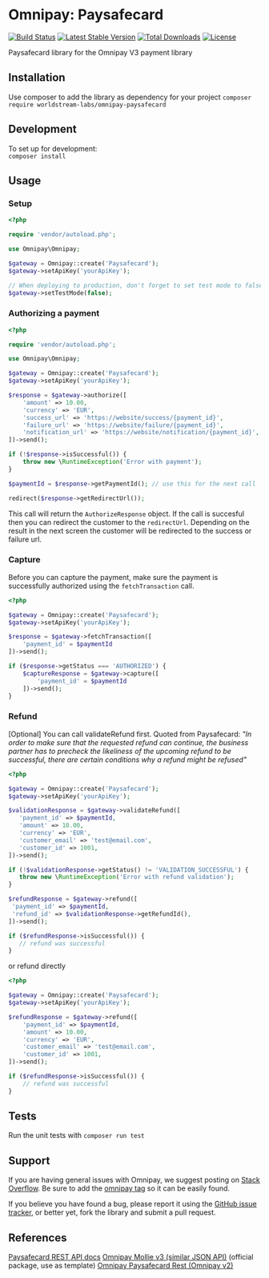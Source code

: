 # Omnipay: Paysafecard

[![Build Status](https://travis-ci.org/worldstream-labs/omnipay-paysafecard.svg?branch=master)](https://travis-ci.org/worldstream-labs/omnipay-paysafecard) [![Latest Stable Version](https://poser.pugx.org/worldstream-labs/omnipay-paysafecard/v)](//packagist.org/packages/worldstream-labs/omnipay-paysafecard) [![Total Downloads](https://poser.pugx.org/worldstream-labs/omnipay-paysafecard/downloads)](//packagist.org/packages/worldstream-labs/omnipay-paysafecard) [![License](https://poser.pugx.org/worldstream-labs/omnipay-paysafecard/license)](//packagist.org/packages/worldstream-labs/omnipay-paysafecard)

Paysafecard library for the Omnipay V3 payment library

## Installation
Use composer to add the library as dependency for your project
`composer require worldstream-labs/omnipay-paysafecard`

## Development
To set up for development:  
`composer install`

## Usage

### Setup
```php
<?php

require 'vendor/autoload.php';

use Omnipay\Omnipay;

$gateway = Omnipay::create('Paysafecard');
$gateway->setApiKey('yourApiKey');

// When deploying to production, don't forget to set test mode to false
$gateway->setTestMode(false);

```

### Authorizing a payment
```php
<?php

require 'vendor/autoload.php';

use Omnipay\Omnipay;

$gateway = Omnipay::create('Paysafecard');
$gateway->setApiKey('yourApiKey');

$response = $gateway->authorize([
    'amount' => 10.00,
    'currency' => 'EUR',
    'success_url' => 'https://website/success/{payment_id}',
    'failure_url' => 'https://website/failure/{payment_id}',
    'notification_url' => 'https://website/notification/{payment_id}',
])->send();

if (!$response->isSuccessful()) {
    throw new \RuntimeException('Error with payment');
}

$paymentId = $response->getPaymentId(); // use this for the next call

redirect($response->getRedirectUrl());

```

This call will return the `AuthorizeResponse` object. If the call is succesful then you can redirect the customer to the `redirectUrl`. Depending on the result in the next screen the customer will be redirected to the success or failure url.

### Capture
Before you can capture the payment, make sure the payment is successfully authorized using the `fetchTransaction` call.

```php
<?php

$gateway = Omnipay::create('Paysafecard');
$gateway->setApiKey('yourApiKey');

$response = $gateway->fetchTransaction([
    'payment_id' = $paymentId
])->send();

if ($response->getStatus === 'AUTHORIZED') {
    $captureResponse = $gateway->capture([
        'payment_id' = $paymentId
    ])->send();
}

```

### Refund
[Optional] You can call validateRefund first. Quoted from Paysafecard: *"In order to make sure that the requested refund can continue, the business partner has to precheck the likeliness of the upcoming refund to be successful, there are certain conditions why a refund might be refused"*
 ```php
<?php

$gateway = Omnipay::create('Paysafecard');
$gateway->setApiKey('yourApiKey');

$validationResponse = $gateway->validateRefund([
    'payment_id' => $paymentId,
    'amount' => 10.00,
    'currency' => 'EUR',
    'customer_email' => 'test@email.com',
    'customer_id' => 1001,
])->send();

if (!$validationResponse->getStatus() != 'VALIDATION_SUCCESSFUL') {
    throw new \RuntimeException('Error with refund validation');
}

$refundResponse = $gateway->refund([
  'payment_id' => $paymentId,
  'refund_id' => $validationResponse->getRefundId(),
])->send();

if ($refundResponse->isSuccessful()) {
    // refund was successful
}

```

or refund directly

```php
<?php

$gateway = Omnipay::create('Paysafecard');
$gateway->setApiKey('yourApiKey');

$refundResponse = $gateway->refund([
    'payment_id' => $paymentId,
    'amount' => 10.00,
    'currency' => 'EUR',
    'customer_email' => 'test@email.com',
    'customer_id' => 1001,
])->send();

if ($refundResponse->isSuccessful()) {
    // refund was successful
}

```

## Tests
Run the unit tests with `composer run test`

## Support

If you are having general issues with Omnipay, we suggest posting on
[Stack Overflow](http://stackoverflow.com/). Be sure to add the
[omnipay tag](http://stackoverflow.com/questions/tagged/omnipay) so it can be easily found.

If you believe you have found a bug, please report it using the [GitHub issue tracker](https://github.com/worldstream-labs/omnipay-paysafecard/issues),
or better yet, fork the library and submit a pull request.

## References
[Paysafecard REST API docs](https://www.paysafecard.com/fileadmin/api/#/reference/payment-process/initiating-a-payment?console=1)
[Omnipay Mollie v3 (similar JSON API)](https://github.com/thephpleague/omnipay-mollie) (official package, use as template)
[Omnipay Paysafecard Rest (Omnipay v2)](https://github.com/sauladam/omnipay-paysafecard-rest)